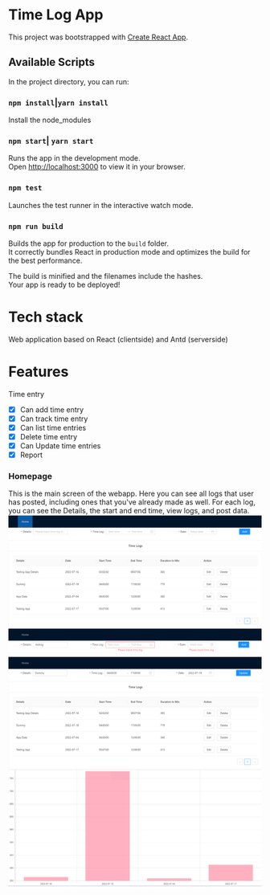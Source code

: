 # Time Log App

This project was bootstrapped with [Create React App](https://github.com/facebook/create-react-app).

## Available Scripts

In the project directory, you can run:

### `npm install`|`yarn install`
Install the node_modules

### `npm start`| `yarn start`
Runs the app in the development mode.\
Open [http://localhost:3000](http://localhost:3000) to view it in your browser.

### `npm test`
Launches the test runner in the interactive watch mode.

### `npm run build`

Builds the app for production to the `build` folder.\
It correctly bundles React in production mode and optimizes the build for the best performance.

The build is minified and the filenames include the hashes.\
Your app is ready to be deployed!


# Tech stack
Web application based on React (clientside) and Antd (serverside)

# Features
Time entry
- [x] Can add time entry
- [x] Can track time entry 
- [x] Can list time entries
- [x] Delete time entry
- [x] Can Update time entries
- [x] Report

### Homepage
This is the main screen of the webapp. Here you can see all logs that user has posted, including ones that you've already made as well. For each log, you can see the Details, the start and end time, view logs, and post data.
![Homepage](./readme-images/img1.png)
![Homepage](./readme-images/img2.png)
![Homepage](./readme-images/img3.png)
![Homepage](./readme-images/img4.png)

